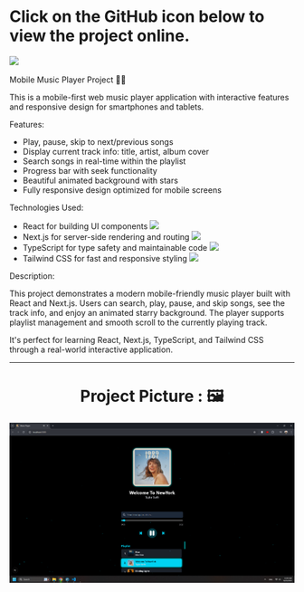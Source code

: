 <div>
  <h1>Click on the GitHub icon below to view the project online.</h1>
  <a href="https://github.com/hamiparsa/Mobile-Music-Player">
    <img src="https://img.shields.io/badge/github-%23121011.svg?style=for-the-badge&logo=github&logoColor=white"/>
  </a>
</div>

Mobile Music Player Project 🎵📱

This is a mobile-first web music player application with interactive features and responsive design for smartphones and tablets.

Features:
<ul>
  <li>Play, pause, skip to next/previous songs</li>
  <li>Display current track info: title, artist, album cover</li>
  <li>Search songs in real-time within the playlist</li>
  <li>Progress bar with seek functionality</li>
  <li>Beautiful animated background with stars</li>
  <li>Fully responsive design optimized for mobile screens</li>
</ul>

Technologies Used:
<ul>
  <li>
    React for building UI components
    <img width='20px' src='https://skillicons.dev/icons?i=react'>
  </li>
  <li>
    Next.js for server-side rendering and routing
    <img width='20px' src='https://skillicons.dev/icons?i=next'>
  </li>
  <li>
    TypeScript for type safety and maintainable code
    <img width='20px' src='https://skillicons.dev/icons?i=typescript'>
  </li>
  <li>
    Tailwind CSS for fast and responsive styling
    <img width='20px' src='https://skillicons.dev/icons?i=tailwindcss'>
  </li>
</ul>

Description:

This project demonstrates a modern mobile-friendly music player built with React and Next.js. Users can search, play, pause, and skip songs, see the track info, and enjoy an animated starry background. The player supports playlist management and smooth scroll to the currently playing track.  

It's perfect for learning React, Next.js, TypeScript, and Tailwind CSS through a real-world interactive application.

<hr/>

<h1 align="center">Project Picture : 🖼️</h1>
<div align="center">
  <img src="/pic1.png" width="700px" />
</div>
